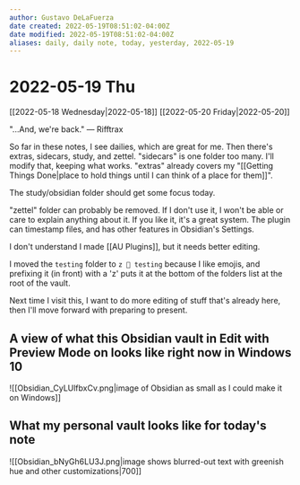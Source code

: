 ```yaml
---
author: Gustavo DeLaFuerza
date created: 2022-05-19T08:51:02-04:00Z
date modified: 2022-05-19T08:51:02-04:00Z
aliases: daily, daily note, today, yesterday, 2022-05-19
---
```


# 2022-05-19 Thu

[[2022-05-18 Wednesday|2022-05-18]]
[[2022-05-20 Friday|2022-05-20]]

"...And, we're back." &mdash; Rifftrax

So far in these notes, I see dailies, which are great for me. Then there's extras, sidecars, study, and zettel. "sidecars" is one folder too many. I'll modify that, keeping what works. "extras" already covers my "[[Getting Things Done|place to hold things until I can think of a place for them]]". 

The study/obsidian folder should get some focus today.

"zettel" folder can probably be removed. If I don't use it, I won't be able or care to explain anything about it. If you like it, it's a great system. The plugin can timestamp files, and has other features in Obsidian's Settings.

I don't understand I made [[AU Plugins]], but it needs better editing.

I moved the `testing` folder to `z 🎲 testing` because I like emojis, and prefixing it (in front) with a 'z' puts it at the bottom of the folders list at the root of the vault.

Next time I visit this, I want to do more editing of stuff that's already here, then I'll move forward with preparing to present.

## A view of what this Obsidian vault in Edit with Preview Mode on looks like right now in Windows 10 

![[Obsidian_CyLUlfbxCv.png|image of Obsidian as small as I could make it on Windows]]

## What my personal vault looks like for today's note

![[Obsidian_bNyGh6LU3J.png|image shows blurred-out text with greenish hue and other customizations|700]]